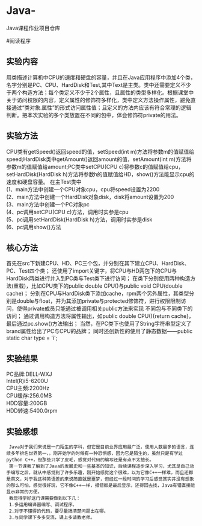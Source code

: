 # Java-
Java课程作业项目仓库

#阅读程序

## 实验内容
   用类描述计算机中CPU的速度和硬盘的容量，并且在Java应用程序中添加4个类，名字分别是PC、CPU、HardDisk和Test,其中Text是主类。类中还需要定义不少于两个构造方法；每个类定义不少于2个属性，且属性的类型多样化。根据课堂中关于访问权限的内容，定义属性的修饰符多样化，类中定义方法操作属性，避免直接通过“类对象.属性”的形式访问属性值；且定义的方法内应该有符合常理的逻辑判断。把本次实验的多个类放置在不同的包中，体会修饰符private的用法。

## 实验方法
   CPU类有getSpeed()返回speed的值，setSpeed(int m)方法将参数m的值赋值给speed;HardDisk类中getAmount()返回amount的值，setAmount(int m)方法将参数m的值赋值给amount;PC类中setCPU(CPU c)将参数c的值赋值给cpu，setHardDisk(HardDisk h)方法将参数h的值赋值给HD，show()方法能显示cpu的速度和硬盘容量。
   在主Test类中  
   (1、main方法中创建一个CPU对象cpu，cpu将speed设置为2200  
   (2、main方法中创建一个HardDisk对象disk，disk将amount设置为200  
   (3、main方法中创建一个PC对象pc  
   (4、pc调用setCPU(CPU c)方法，调用时实参是cpu  
   (5、pc调用setHardDisk(HardDisk h)方法，调用时实参是disk  
   (6、pc调用show()方法  
   
## 核心方法
  首先在src下新建CPU、HD、PC三个包，并分别在其下建立CPU、HardDisk、PC、Test四个类；
  还使用了import关键字，将CPU与HD两包下的CPU与HardDisk两类进行并入到PC类与Test类下进行访问；
  在类下分别使用两种构造方法(重载)，比如CPU类下的public double CPU()与public void CPU(double cache)；
  分别在CPU与HardDisk类下添加cache，rpm两个另外属性，其类型分别是double与float，并为其添加private与protected修饰符，进行权限限制访问，使得private成员只能通过被调用相关public方法来实现   不同包与不同类下的访问；
  通过调用构造方法将属性输出，如public double CPU(){return cache}，最后通过pc.show()方法输出；
  当然，在PC类下也使用了String字符串型定义了brand属性给出了PC与CPU的品牌；
  同时还创新性的使用了静态数据——public static char type = 'i';

## 实验结果
PC品牌:DELL-WXJ  
Intel(R)i5-6200U  
CPU主频:2200Hz  
CPU缓存:256.0MB  
HDD容量:200GB  
HDD转速:5400.0rpm  

## 实验感想
     Java对于我们来说是一门陌生的学科，但它是目前业界应用最广泛，使用人数最多的语言，连续多年排名世界第一，。刚开始学的时候有一种恐惧感，因为它是陌生的，虽然只是有学过python C++，但那些只学了皮毛，感觉对代码的编写还是有点不太擅长。
     第一节课我了解到了Java的发展史和一些基本的知识，后续课程逐步深入学习，尤其是自己动手编写之后，就从中感觉到了许多乐趣，刚开始感觉这个很难，以为它像C++一样难，而且还都是英文，对于我这种英语差的来说简直就是噩梦，但经过一段时间的学习后感觉其实并没有想象的那么可怕，感觉很好玩，它不像C++一样，报错都是最后显示，还得回去找，Java有错直接能显示非常的方便。
     我觉得学好这门课需要做到以下几：
     1.多运用编译器编写、调试程序。
     2.对于不懂得的代码，要尽量搞清楚问题出在哪。
     3.与同学课下多多交流，课上多请教老师。


















